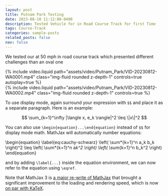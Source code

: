 ```yaml
---
layout: post
title: Putnam Park Testing
date: 2023-08-10 11:12:00-0400
description: Tested Vehicle for in Road Course Track for first Time
tags: Course-Track
categories: sample-posts
related_posts: false
nav: false
---
```


We tested our at 50 mph in road course track which presented different challenges than an oval one

<div class="row mt-3">
    <div class="col-sm mt-3 mt-md-0">
        {% include video.liquid path="assets/video/Putnam_Park/VID-20230812-WA0001.mp4" class="img-fluid rounded z-depth-1" controls=true autoplay=true %}
    </div>
    <div class="col-sm mt-3 mt-md-0">
        {% include video.liquid path="assets/video/Putnam_Park/VID-20230812-WA0002.mp4" class="img-fluid rounded z-depth-1" controls=true %}
    </div>
</div>



To use display mode, again surround your expression with `$$` and place it as a separate paragraph. Here is an example:

$$
\sum_{k=1}^\infty |\langle x, e_k \rangle|^2 \leq \|x\|^2
$$

You can also use `\begin{equation}...\end{equation}` instead of `$$` for display mode math.
MathJax will automatically number equations:

\begin{equation}
\label{eq:cauchy-schwarz}
\left( \sum*{k=1}^n a_k b_k \right)^2 \leq \left( \sum*{k=1}^n a*k^2 \right) \left( \sum*{k=1}^n b_k^2 \right)
\end{equation}

and by adding `\label{...}` inside the equation environment, we can now refer to the equation using `\eqref`.

Note that MathJax 3 is [a major re-write of MathJax](https://docs.mathjax.org/en/latest/upgrading/whats-new-3.0.html) that brought a significant improvement to the loading and rendering speed, which is now [on par with KaTeX](http://www.intmath.com/cg5/katex-mathjax-comparison.php).
